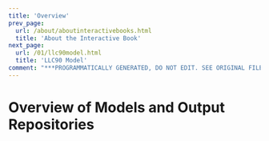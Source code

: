 ```yaml
---
title: 'Overview'
prev_page:
  url: /about/aboutinteractivebooks.html
  title: 'About the Interactive Book'
next_page:
  url: /01/llc90model.html
  title: 'LLC90 Model'
comment: "***PROGRAMMATICALLY GENERATED, DO NOT EDIT. SEE ORIGINAL FILES IN /content***"
---
```

# Overview of Models and Output Repositories